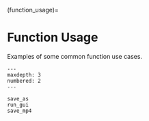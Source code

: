 (function_usage)=
# Function Usage

Examples of some common function use cases.

````{toctree}
---
maxdepth: 3
numbered: 2
---

save_as
run_gui
save_mp4

````
